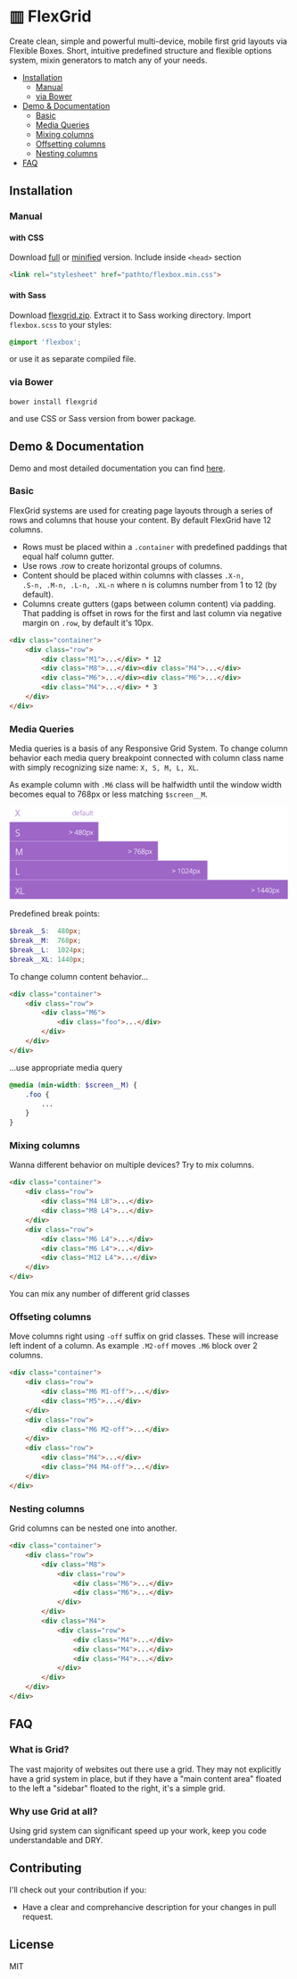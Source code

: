 # ▥ FlexGrid

Create clean, simple and powerful multi-device, mobile first grid layouts via Flexible Boxes. Short, intuitive predefined structure and flexible options system, mixin generators to match any of your needs.

- [Installation](#installation)
    - [Manual](#manual)
    - [via Bower](#bower)
- [Demo & Documentation](#documentation)
    - [Basic](#basic)
    - [Media Queries](#mediaQueries)
    - [Mixing columns](#mixed)
    - [Offsetting columns](#offset)
    - [Nesting columns](#nested)
- [FAQ](#faq)


## <a name="installation"></a>Installation

### <a name="manual"></a>Manual

#### with CSS

Download [full](https://raw.githubusercontent.com/godban/flexgrid/master/dist/css/flexgrid.css) or [minified](https://raw.githubusercontent.com/godban/flexgrid/master/dist/css/flexgrid.min.css) version.
Include inside <code>&lt;head&gt;</code> section

```html
<link rel="stylesheet" href="pathto/flexbox.min.css">
```

#### with Sass

Download [flexgrid.zip](https://raw.githubusercontent.com/godban/flexgrid/master/dist/flexgrid.zip).
Extract it to Sass working directory.
Import <code>flexbox.scss</code> to your styles:
 
```scss
@import 'flexbox';
```

or use it as separate compiled file.

### <a name="bower"></a>via Bower

    bower install flexgrid
    
and use CSS or Sass version from bower package.

## <a name="documentation"></a>Demo & Documentation

Demo and most detailed documentation you can find [here](http://godban.com.ua/projects/flexgrid/ "FlexGrid demo & documentation").

### <a name="basic"></a>Basic

FlexGrid systems are used for creating page layouts through a series of rows and columns that house your content. 
By default FlexGrid have 12 columns.

- Rows must be placed within a <code>.container</code> with predefined paddings that equal half column gutter.
- Use rows .row to create horizontal groups of columns.
- Content should be placed within columns with classes <code>.X-n, .S-n, .M-n, .L-n, .XL-n</code> where n is columns number from 1 to 12 (by default).
- Columns create gutters (gaps between column content) via padding. That padding is offset in rows for the first and last column via negative margin on <code>.row</code>, by default it's 10px.

```html
<div class="container">
    <div class="row">
        <div class="M1">...</div> * 12
        <div class="M8">...</div><div class="M4">...</div>
        <div class="M6">...</div><div class="M6">...</div>
        <div class="M4">...</div> * 3
    </div>
</div>
```

### <a name="mediaQueries"></a>Media Queries

Media queries is a basis of any Responsive Grid System. To change column behavior each media query breakpoint connected with column class name with simply recognizing size name: <code>X, S, M, L, XL</code>. 

As example column with <code>.M6</code> class will be halfwidth until the window width becomes equal to 768px or less matching <code>$screen__M</code>.

<img src="https://raw.githubusercontent.com/godban/flexgrid/master/demo/images/media-queries.png" width="500" alt="Areas">

Predefined break points:
```scss
$break__S:  480px;
$break__M:  768px;
$break__L:  1024px;
$break__XL: 1440px;
```

To change column content behavior...
```html
<div class="container">
    <div class="row">
        <div class="M6">
            <div class="foo">...</div>
        </div>
    </div>
</div>
```

...use appropriate media query
```scss
@media (min-width: $screen__M) {
    .foo {
        ...
    }
}
```

### <a name="mixed"></a>Mixing columns

Wanna different behavior on multiple devices? Try to mix columns.

```html
<div class="container">
    <div class="row">
        <div class="M4 L8">...</div>
        <div class="M8 L4">...</div>
    </div>
    <div class="row">
        <div class="M6 L4">...</div>
        <div class="M6 L4">...</div>
        <div class="M12 L4">...</div>
    </div>
</div>
```

You can mix any number of different grid classes

### <a name="offset"></a>Offseting columns

Move columns right using <code>-off</code> suffix on grid classes. These will increase left indent of a column. As example <code>.M2-off</code> moves <code>.M6</code> block over 2 columns.

```html
<div class="container">
    <div class="row">
        <div class="M6 M1-off">...</div>
        <div class="M5">...</div>
    </div>
    <div class="row">
        <div class="M6 M2-off">...</div>
    </div>
    <div class="row">
        <div class="M4">...</div>
        <div class="M4 M4-off">...</div>
    </div>
</div>
```

### <a name="nested"></a>Nesting columns

Grid columns can be nested one into another.

```html
<div class="container">
    <div class="row">
        <div class="M8">
            <div class="row">
                <div class="M6">...</div>
                <div class="M6">...</div>
            </div>
        </div>
        <div class="M4">
            <div class="row">
                <div class="M4">...</div>
                <div class="M4">...</div>
                <div class="M4">...</div>
            </div>
        </div>
    </div>
</div>
```

## <a name="faq"></a>FAQ

### What is Grid?

The vast majority of websites out there use a grid. They may not explicitly have a grid system in place, but if they have a "main content area" floated to the left a "sidebar" floated to the right, it's a simple grid.

### Why use Grid at all?

Using grid system can significant speed up your work, keep you code understandable and DRY.

## Contributing

I'll check out your contribution if you:

* Have a clear and comprehancive description for your changes in pull request.

## License

MIT
